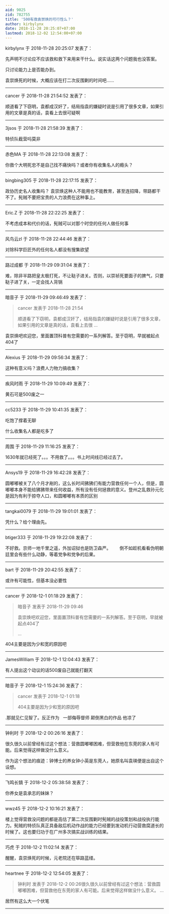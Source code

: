 ```yaml
---
aid: 9025
zid: 782755
title: '500有救袁崇焕的可行性么？'
author: kirbylynx
date: 2018-11-28 20:25:07+07:00
lastmod: 2018-12-02 12:54:00+07:00
---
```


kirbylynx 于 2018-11-28 20:25:07 发表了：

先声明不讨论应不应该救和救下来用来干什么。说实话这两个问题我也没答案。

只讨论能力上是否能办到。

袁崇焕死的时候，大概应该在打二次反围剿的时间吧……

---------

cancer 于 2018-11-28 21:54:52 发表了：

顺道看了下窃明，袁都成汉奸了，结局指袁的嫌疑时说是引用了很多文章，如果引用的文章是真的话，袁看上去很可疑啊

---------

3jsos 于 2018-11-28 21:58:39 发表了：

特侦队截营吗莫非

---------

赤色MA 于 2018-11-28 22:13:08 发表了：

你救个大明死忠不是自己找不痛快吗？或者你有收集名人的瘾头？

---------

bingbing305 于 2018-11-28 22:17:15 发表了：

政协历史名人收集吗？ 袁崇焕这种人不能用也不能教育，甚至连招降，带路都干不了。髡贼不要把宝贵的人力浪费在这种事上。

---------

Eric.Z 于 2018-11-28 22:22:25 发表了：

不考虑成本和代价的话，髡贼可以对那个时空的任何人做任何事

---------

风鸟云zl 于 2018-11-28 22:44:46 发表了：

对除科学巨匠外的任何名人都没有搜集欲望

---------

路过成都 于 2018-11-29 09:31:04 发表了：

难，除非半路把皇太极打死，不让鞑子进关。否则，以崇祯死要面子的脾气，只要鞑子进了关，一定会找人背锅

---------

暗音子 于 2018-11-29 09:46:49 发表了：

> cancer 发表于 2018-11-28 21:54
> 
> 顺道看了下窃明，袁都成汉奸了，结局指袁的嫌疑时说是引用了很多文章，如果引用的文章是真的话，袁看上去很 ...



袁崇焕吧欢迎您，里面置顶科普有您需要的一系列解答。至于窃明，早就被起点404了

---------

Alexius 于 2018-11-29 09:56:34 发表了：

这种有意义吗？浪费人力物力搞收集？

---------

疾风时雨 于 2018-11-29 10:09:49 发表了：

黄石可是500废之一

---------

cc5233 于 2018-11-29 10:41:35 发表了：

吃饱了撑着无聊

什么收集名人都是吃多了

---------

周围 于 2018-11-29 11:16:25 发表了：

1630年就已经死了。。。不用救了。。。书上时间线已经过去了。

---------

Ansys19 于 2018-11-29 16:42:28 发表了：

圆嘟嘟被关了八个月才剐的，这么长时间狒狒们有能力营救任何一个人，但是，圆嘟嘟本身不能给狒狒带来任何收益，所有没有任何拯救的意义。登州之乱救孙元化是因为有利于掠夺人口，和圆嘟嘟有本质的区别

---------

tangkai0079 于 2018-11-29 19:01:01 发表了：

凭什么？给个理由先。

---------

btiger333 于 2018-11-29 19:22:08 发表了：

不好救。京师一地千里之遥，外加诏狱也是防卫森严。       倒不如趁机看看伪明朝廷里会有些什么动静，等着党争和党争的后果。

---------

bart 于 2018-11-29 20:42:55 发表了：

或许有可能性，但基本没必要性

---------

cancer 于 2018-12-1 01:18:29 发表了：

> 暗音子 发表于 2018-11-29 09:46
> 
> 袁崇焕吧欢迎您，里面置顶科普有您需要的一系列解答。至于窃明，早就被起点404了
> 
> ...



404主要是因为少和宽的原因吧

---------

JamesWilliam 于 2018-12-1 12:04:43 发表了：

有人提出这个动议的话500废自己就能打翻天

---------

暗音子 于 2018-12-1 15:24:36 发表了：

> cancer 发表于 2018-12-1 01:18
> 
> 404主要是因为少和宽的原因吧



.那就见仁见智了。反正作为   一部侮辱督师 颠倒黑白的作品 他凉了

---------

钟利时 于 2018-12-2 00:26:16 发表了：

很久很久以前曾经有过这个想法：营救圆嘟嘟困难，但营救他在东莞的家人有可能。后来觉得这样做没什么意义。

作为这个想法的痕迹：钟博士的养女钟小英是东莞人，她原名叫袁瑛便是出自这个设想。

---------

飞鸣长镝 于 2018-12-2 05:38:58 发表了：

你养女是袁承志的妹妹？

---------

wwz45 于 2018-12-2 10:16:21 发表了：

楼上觉得营救没问题的都是高估了第二次反围剿时髡贼的战役策划和战役执行能力。髡贼的特侦队真正具备敌后机动作战的能力已经要到发动机行动营救腐道长的时候了。这也要归功于在广州多次搞实战训练的结果。

---------

巧虎 于 2018-12-2 11:02:14 发表了：

醒醒，袁崇焕死的时候，元老院还在筚路蓝缕。

---------

heartnee 于 2018-12-2 12:54:05 发表了：

> 钟利时 发表于 2018-12-2 00:26很久很久以前曾经有过这个想法：营救圆嘟嘟困难，但营救他在东莞的家人有可能。后来觉得这样做没什么意义。 ...



居然有这么大一个伏笔

---------

